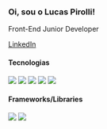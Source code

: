 ### Oi, sou o Lucas Pirolli!

Front-End Junior Developer

<a href="https:/" target="_blank">LinkedIn</a><br>

#### Tecnologias
<p>
  <img src="https://img.shields.io/badge/JS-F7DF1E?style=for-the-badge&logo=javascript&logoColor=black" />
  <img src="https://img.shields.io/badge/CSS3-1572B6?style=for-the-badge&logo=css3&logoColor=white" />
  <img src="https://img.shields.io/badge/HTML5-E34F26?style=for-the-badge&logo=html5&logoColor=white" />
  <img src="https://img.shields.io/badge/GIT-c9510c?style=for-the-badge&logo=git&logoColor=white" />
  <img src="https://img.shields.io/badge/GITFLOW-333?style=for-the-badge&logo=git&logoColor=white" />

#### Frameworks/Libraries  
<p>
  <img src="https://img.shields.io/badge/React-61DBFB?style=for-the-badge&logo=react&logoColor=black" />
  <img src="https://img.shields.io/badge/Chakra UI-61DBFB?style=for-the-badge&logo=chakraui&logoColor=black" />
</p>
